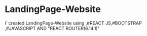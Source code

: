 # LandingPage-Website
 i' created LandingPage-Website using ,#REACT JS,#BOOTSTRAP ,#JAVASCRIPT AND "REACT ROUTER(6.14.1)"
